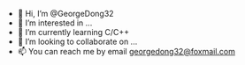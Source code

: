 - 👋 Hi, I’m @GeorgeDong32
- 👀 I’m interested in ...
- 🌱 I’m currently learning C/C++
- 💞️ I’m looking to collaborate on ...
- 📫 You can reach me by email georgedong32@foxmail.com

<!---
GeorgeDong32/GeorgeDong32 is a ✨ special ✨ repository because its `README.md` (this file) appears on your GitHub profile.
You can click the Preview link to take a look at your changes.
--->
